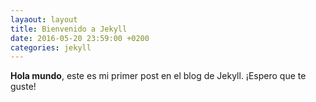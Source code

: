```yaml
---
layaout: layout
title: Bienvenido a Jekyll
date: 2016-05-20 23:59:00 +0200
categories: jekyll
---
```

**Hola mundo**, este es mi primer post en el blog de Jekyll.
¡Espero que te guste!
